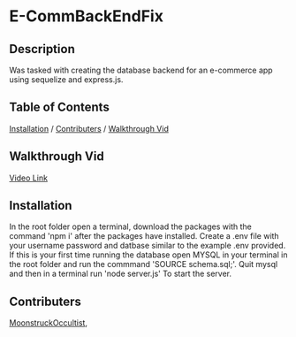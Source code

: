 # E-CommBackEndFix 

## Description
Was tasked with creating the database backend for an e-commerce app using sequelize and express.js.

## Table of Contents
[Installation](#installation) /
[Contributers](#contributers) /
[Walkthrough Vid](#walkthrough-vid)

## Walkthrough Vid
[Video Link](https://drive.google.com/file/d/1Y_L_F5Ixlw5H6YMAFhBRCBbnmqEOVNE4/view?usp=drive_link)

## Installation
In the root folder open a terminal, download the packages with the command 'npm i' after the packages have installed. Create a .env file with your username password and datbase similar to the example .env provided. If this is your first time running the database open MYSQL in your terminal in the root folder and run the commmand 'SOURCE schema.sql;'. Quit mysql and then in a terminal run 'node server.js' To start the server.

## Contributers
[MoonstruckOccultist](https://github.com/MoonstruckOccultist), 